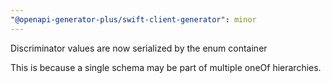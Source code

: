 ```yaml
---
"@openapi-generator-plus/swift-client-generator": minor
---
```


Discriminator values are now serialized by the enum container

This is because a single schema may be part of multiple oneOf hierarchies.

